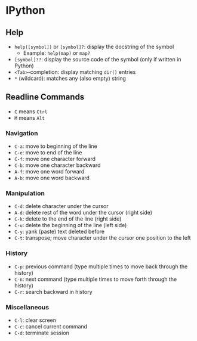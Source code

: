 # IPython

## Help

- `help([symbol])` or `[symbol]?`: display the docstring of the symbol
    - Example: `help(map)` or `map?`
- `[symbol]??`: display the source code of the symbol (only if written in Python)
- `<Tab>`-completion: display matching `dir()` entries
- `*` (wildcard): matches any (also empty) string

## Readline Commands

- `C` means `Ctrl`
- `M` means `Alt`

### Navigation

- `C-a`: move to beginning of the line
- `C-e`: move to end of the line
- `C-f`: move one character forward
- `C-b`: move one character backward
- `A-f`: move one word forward
- `A-b`: move one word backward

### Manipulation

- `C-d`: delete character under the cursor
- `A-d`: delete rest of the word under the cursor (right side)
- `C-k`: delete to the end of the line (right side)
- `C-u`: delete the beginning of the line (left side)
- `C-y`: yank (paste) text deleted before
- `C-t`: transpose; move character under the cursor one position to the left

### History

- `C-p`: previous command (type multiple times to move back through the history)
- `C-n`: next command (type multiple times to move forth through the history)
- `C-r`:  search backward in history

### Miscellaneous

- `C-l`: clear screen
- `C-c`: cancel current command
- `C-d`: terminate session
